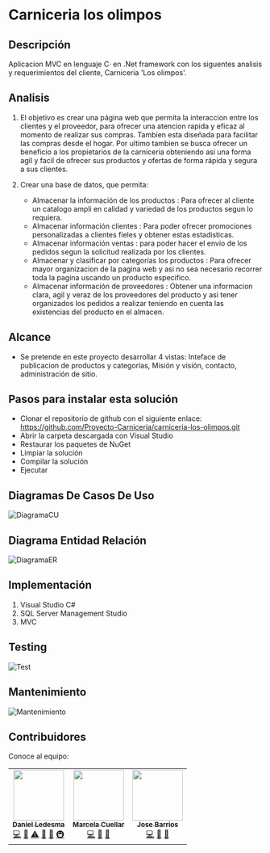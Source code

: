 # Carniceria los olimpos


## Descripción

Aplicacion MVC en lenguaje C· en .Net framework con los siguentes analisis y requerimientos del cliente, Carniceria 'Los olimpos'.
## Analisis
1. El objetivo es crear una página web que permita la interaccion entre los clientes y el proveedor, para ofrecer una atencion rapida y eficaz al momento de realizar sus compras. Tambien esta diseñada para facilitar las compras desde el hogar. Por ultimo tambien se busca ofrecer un beneficio a los propietarios de la carniceria obteniendo asi una forma agil y facil de ofrecer sus productos y ofertas de forma rápida y segura a sus clientes.
   
2. Crear una base de datos, que permita:
   - Almacenar la información de los productos : Para ofrecer al cliente un catalogo ampli en calidad y variedad de los productos segun lo requiera.
   - Almacenar información clientes : Para poder ofrecer promociones personalizadas a clientes fieles y obtener estas estadisticas.
   - Almacenar información ventas : para poder hacer el envio de los pedidos segun la solicitud realizada por los clientes.
   - Almacenar y clasificar por categorías los productos : Para ofrecer mayor organizacion de la pagina web y asi no sea necesario recorrer toda la pagina uscando un producto especifico.
   - Almacenar información de proveedores : Obtener una informacion clara, agil y veraz de los proveedores del producto y asi tener organizados los pedidos a realizar teniendo en cuenta las existencias del producto en el almacen.

## Alcance
- Se pretende en este proyecto desarrollar 4 vistas: Inteface de publicacion de productos y categorías, Misión y visión, contacto, administración de sitio.
## Pasos para instalar esta solución
- Clonar el repositorio de github con el siguiente enlace: https://github.com/Proyecto-Carniceria/carniceria-los-olimpos.git
- Abrir la carpeta descargada con Visual Studio
- Restaurar los paquetes de NuGet
- Limpiar la solución
- Compilar la solución
- Ejecutar

## Diagramas De Casos De Uso
![DiagramaCU](https://github.com/Proyecto-Carniceria/carniceria-los-olimpos/blob/main/Img/Diagrama-casos-de-uso.png?raw=true)

## Diagrama Entidad Relación
![DiagramaER](https://github.com/Proyecto-Carniceria/carniceria-los-olimpos/blob/main/Img/Diagrama-entidad-relacion.png?raw=true)

## Implementación
1.	Visual Studio C#
2.	SQL Server Management Studio
3.	MVC

## Testing
![Test](https://github.com/Proyecto-Carniceria/carniceria-los-olimpos/blob/main/Img/Testing.png?raw=true)

## Mantenimiento
![Mantenimiento](https://github.com/Proyecto-Carniceria/carniceria-los-olimpos/blob/main/Img/Mantenimiento.png?raw=true)

## Contribuidores

Conoce al equipo:

<table>
  <tr>
    <td align="center"><a href="https://github.com/danielandr45"><img src="https://avatars0.githubusercontent.com/u/71908519?v=4" width="100px;" alt=""/><br /><sub><b>Daniel Ledesma</b></sub></a><br /><a href="https://github.com/Proyecto-Carniceria/carniceria-los-olimpos/commits?author=danielandr45" title="Code">💻</a> <a href="#maintenance-danielandr45" title="Maintenance">🚧</a> <a href="https://github.com/Proyecto-Carniceria/carniceria-los-olimpos/commits?author=danielandr45" title="Tests">⚠️</a> <a href="#design-danielandr45" title="Design">🎨</a> <a href="https://github.com/Proyecto-Carniceria/carniceria-los-olimpos/commits?author=danielandr45" title="Documentation">📖</a> <a href="#infra-danielandr45" title="Infrastructure (Hosting, Build-Tools, etc)">🚇</a></td>
    <td align="center"><a href="https://github.com/Marcela1994"><img src="https://avatars1.githubusercontent.com/u/47954489?v=4" width="100px;" alt=""/><br /><sub><b>Marcela Cuellar</b></sub></a><br /><a href="https://github.com/Proyecto-Carniceria/carniceria-los-olimpos/commits?author=Marcela1994" title="Code">💻</a> <a href="#maintenance-danielandr45" title="Maintenance">🚧</a> <a href="https://github.com/Proyecto-Carniceria/carniceria-los-olimpos/commits?author=danielandr45" title="Documentation">📖</a> </td>
    <td align="center"><a href="https://github.com/jbarriospd"><img src="https://avatars1.githubusercontent.com/u/43865749?v=4" width="100px;" alt=""/><br /><sub><b>Jose Barrios</b></sub></a><br /><a href="https://github.com/Proyecto-Carniceria/carniceria-los-olimpos/commits?author=JoseBarrios" title="Code">💻</a> <a href="#maintenance-danielandr45" title="Maintenance">🚧</a> <a href="https://github.com/Proyecto-Carniceria/carniceria-los-olimpos/commits?author=danielandr45" title="Documentation">📖</a></td>
 
    
  </tr>
</table>

